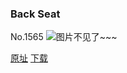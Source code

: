 ### Back Seat
No.1565
![图片不见了~~~](https://imgs.xkcd.com/comics/back_seat.png)

[原址](https://xkcd.com//1565) [下载](https://imgs.xkcd.com/comics/back_seat.png)

